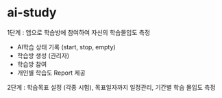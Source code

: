 # ai-study


1단계 : 앱으로 학습방에 참여하여 자신의 학습몰입도 측정

- AI학습 상태 기록 (start, stop, empty)
- 학습방 생성 (관리자)
- 학습방 참여
- 개인별 학습도 Report 제공

2단계 : 학습목표 설정 (각종 시험), 목표일자까지 일정관리, 기간별 학습 몰입도 측정


